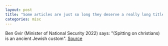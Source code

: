 ```yaml
---
layout: post
title: "Some articles are just so long they deserve a really long title to see if things will break well"
categories: misc
---
```



Ben Gvir (Minister of National Security 2022) says: "(Spitting on christians) is an ancient Jewish custom". [Source][jekyll-docs]

[jekyll-docs]: https://web.archive.org/web/20231004183900/https://www.timesofisrael.com/5-arrested-for-spitting-at-christians-in-jerusalem-police-minister-its-not-criminal/
